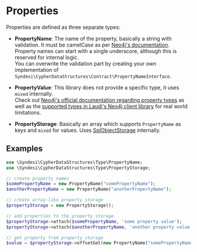 # Properties

Properties are defined as three separate types:

- **PropertyName**: The name of the property, basically a string with validation. It must be camelCase as per [Neo4j's
  documentation](https://neo4j.com/docs/cypher-manual/current/styleguide/#cypher-styleguide-casing).  
  Property names can start with a single underscore, although this is reserved for internal logic.  
  You can overwrite the validation part by creating your own implementation of
  `Syndesi\CypherDataStructures\Contract\PropertyNameInterface`.

- **PropertyValue**: This library does not provide a specific type, it uses `mixed` internally.  
  Check out [Neo4j's official documentation regarding property
  types](https://neo4j.com/docs/cypher-manual/current/syntax/values/#property-types) as well as the [supported types in
  Laudi's Neo4j client library](https://github.com/neo4j-php/neo4j-php-client#accessing-the-results) for real world
  limitations.

- **PropertyStorage**: Basically an array which supports `PropertyName` as keys and `mixed` for values. Uses
  [SplObjectStorage](https://www.php.net/manual/en/class.splobjectstorage) internally.

## Examples

```php
use \Syndesi\CypherDataStructures\Type\PropertyName;
use \Syndesi\CypherDataStructures\Type\PropertyStorage;

// create property names
$somePropertyName = new PropertyName("somePropertyName");
$anotherPropertyName = new PropertyName("anotherPropertyName");

// create array-like property storage
$propertyStorage = new PropertyStorage();

// add properties to the property storage
$propertyStorage->attach($somePropertyName, 'some property value');
$propertyStorage->attach($anotherPropertyName, 'another property value');

// get property from property storage
$value = $propertyStorage->offsetGet(new PropertyName("somePropertyName"));
```
